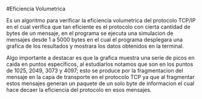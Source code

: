 #Eficiencia Volumetrica

Es un algoritmo para verificar la eficiencia volumetrica del protocolo TCP/IP
en el cual verifica que tan eficiente es el protocolo con cierta cantidad de bytes
de un mensaje, en el programa se ejecuta una simulacion de mensajes desde 1 a 5000 bytes
en el cual el programa desplegara una grafica de los resultados y mostrara los datos obtenidos
en la terminal.

Algo importante a destacar es que la grafica muestra una serie de picos en caida en puntos 
especificos, al estudiarlos notamos que son en los puntos de 1025, 2049, 3073 y 4097; esto 
se produce por la fragmentacion del mensaje en la capa de transporte en el protocolo TCP
ya que al fragmentar estos mensajes generan un paquete de un solo byte de informacion el
cual hace decaer la eficiencia del protocolo en esos mensajes.
